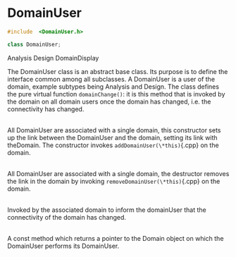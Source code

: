 # DomainUser

```cpp
#include  <DomainUser.h>

class DomainUser;
```

Analysis
Design
DomainDisplay

The DomainUser class is an abstract base class. Its purpose is to define
the interface common among all subclasses. A DomainUser is a user of the
domain, example subtypes being Analysis and Design. The class defines
the pure virtual function `domainChange()`: it is this method that is
invoked by the domain on all domain users once the domain has changed,
i.e. the connectivity has changed.

\
All DomainUser are associated with a single domain, this constructor
sets up the link between the DomainUser and the domain, setting its link
with theDomain. The constructor invokes `addDomainUser(\*this)`{.cpp} on the
domain.

\
All DomainUser are associated with a single domain, the destructor
removes the link in the domain by invoking `removeDomainUser(\*this)`{.cpp} on
the domain.

\
Invoked by the associated domain to inform the domainUser that the
connectivity of the domain has changed.

\
A const method which returns a pointer to the Domain object on which the
DomainUser performs its DomainUser.
